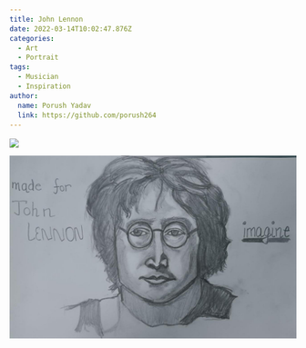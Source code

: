 ```yaml
---
title: John Lennon
date: 2022-03-14T10:02:47.876Z
categories:
  - Art
  - Portrait
tags:
  - Musician
  - Inspiration
author:
  name: Porush Yadav
  link: https://github.com/porush264
---
```


<img src='https://hits.seeyoufarm.com/api/count/incr/badge.svg?url=https%3A%2F%2Fporush264.github.io%2Fposts%2F2022%2F03%2F14%2Fjohn-lennon%2F&count_bg=%2379C83D&title_bg=%23555555&icon=&icon_color=%23E7E7E7&title=hits&edge_flat=false' align=center><br>


![](/assets/img/whatsapp-image-2022-03-14-at-14.54.43.jpeg)